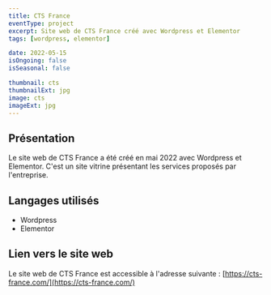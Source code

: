 ```yaml
---
title: CTS France
eventType: project
excerpt: Site web de CTS France créé avec Wordpress et Elementor
tags: [wordpress, elementor]

date: 2022-05-15
isOngoing: false
isSeasonal: false

thumbnail: cts
thumbnailExt: jpg
image: cts
imageExt: jpg
---
```


## Présentation

Le site web de CTS France a été créé en mai 2022 avec Wordpress et Elementor. C'est un site vitrine présentant les services proposés par l'entreprise.

## Langages utilisés

- Wordpress
- Elementor

## Lien vers le site web

Le site web de CTS France est accessible à l'adresse suivante : [https://cts-france.com/](https://cts-france.com/)

